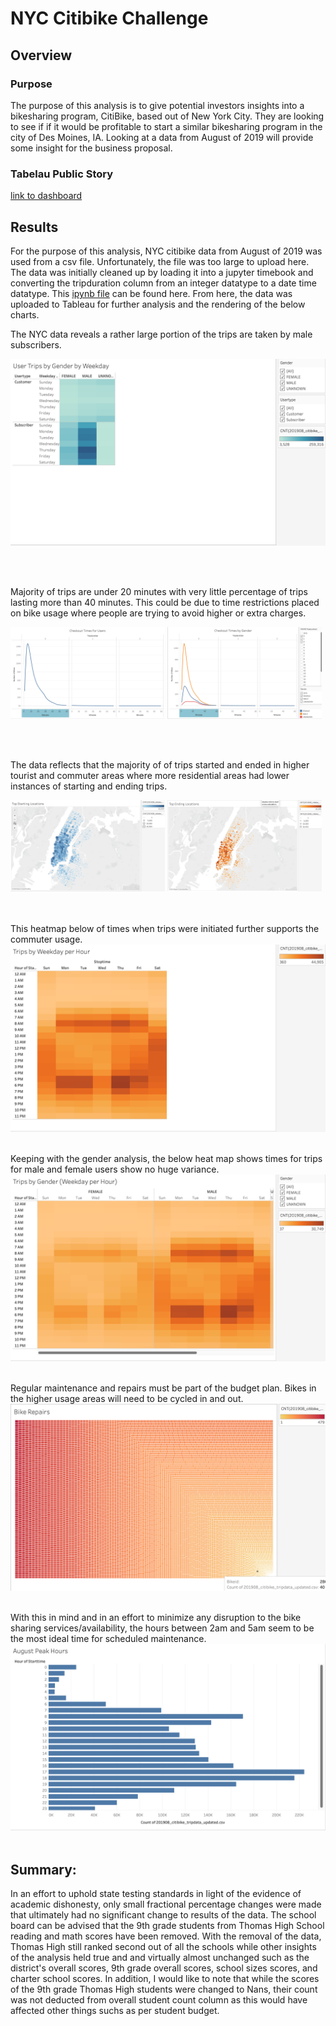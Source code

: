 # NYC Citibike Challenge

## Overview 

### Purpose
The purpose of this analysis is to give potential investors insights into a bikesharing program, CitiBike, based out of New York City.  They are looking to see if if it would be profitable to start a similar bikesharing program in the city of Des Moines, IA.  Looking at a data from August of 2019 will provide some insight for the business proposal.  
  

### Tabelau Public Story 
[link to dashboard]("https://public.tableau.com/app/profile/scott.miller6682/viz/Bulzeye89NYCCitibikeChallenge/NYCCitiBikeStory?publish=yes)


## Results
For the purpose of this analysis, NYC citibike data from August of 2019 was used from a csv file.  Unfortunately, the file was too large to upload here.  The data was initially cleaned up by loading it into a jupyter timebook and converting the tripduration column from an integer datatype to a date time datatype.  This [ipynb file](https://github.com/Bulzeye89/bikesharing/blob/main/NYC_CitiBike_Challenge.ipynb) can be found here. From here, the data was uploaded to Tableau for further analysis and the rendering of the below charts.  


The NYC data reveals a rather large portion of the trips are taken by male subscribers.  
<p>
<img src="https://github.com/Bulzeye89/bikesharing/blob/main/Resources/Charts/User_Trips_by_Gender_by_Weekday.png">
</p>

<br>
<br>

Majority of trips are under 20 minutes with very little percentage of trips lasting more than 40 minutes.  This could be due to time restrictions placed on bike usage where people are trying to avoid higher or extra charges.  
<p float="left">
<img src="https://github.com/Bulzeye89/bikesharing/blob/main/Resources/Charts/Checkout_Times_for_Users.png" width=49% height=50%>
<img src="https://github.com/Bulzeye89/bikesharing/blob/main/Resources/Charts/Checkout_Times_by_Gender.png" width=49% height=50%>
</p>

<br>
<br>

The data reflects that the majority of of trips started and ended in higher tourist and commuter areas where more residential areas had lower instances of starting and ending trips.  
<p float="left">
<img src="https://github.com/Bulzeye89/bikesharing/blob/main/Resources/Charts/Top_Starting_Locations.png" width=49% height=50%>
<img src="https://github.com/Bulzeye89/bikesharing/blob/main/Resources/Charts/Top_Ending_Locations.png" width=49% height=50%>
</p>

<br>
<br>
This heatmap below of times when trips were initiated further supports the commuter usage. 
<br>
<img src="https://github.com/Bulzeye89/bikesharing/blob/main/Resources/Charts/Trips_by_Weekday_per_Hour.png">
<br>
<br>

Keeping with the gender analysis, the below heat map shows times for trips for male and female users show no huge variance.
<br>
<img src="https://github.com/Bulzeye89/bikesharing/blob/main/Resources/Charts/Trips_by_Gender_weekday_per_Hour.png">
<br>
<br>

Regular maintenance and repairs must be part of the budget plan.  Bikes in the higher usage areas will need to be cycled in and out.
<br>
<img src="https://github.com/Bulzeye89/bikesharing/blob/main/Resources/Charts/Bike_Repairs.png">
<br>
<br>

With this in mind and in an effort to minimize any disruption to the bike sharing services/availability, the hours between 2am and 5am seem to be the most ideal time for scheduled maintenance.
<br>
<img src="https://github.com/Bulzeye89/bikesharing/blob/main/Resources/Charts/August_Peak_Hours.png">
<br>
<br>





## Summary: 
In an effort to uphold state testing standards in light of the evidence of academic dishonesty, only small fractional percentage changes were made that ultimately had no significant change to results of the data.  The school board can be advised that the 9th grade students from Thomas High School reading and math scores have been removed.  With the removal of the data, Thomas High still ranked second out of all the schools while other insights of the analysis held true and and virtually almost unchanged such as the district's overall scores, 9th grade overall scores, school sizes scores, and charter school scores.  In addition, I would like to note that while the scores of the 9th grade Thomas High students were changed to Nans, their count was not deducted from overall student count column as this would have affected other things suchs as per student budget.
